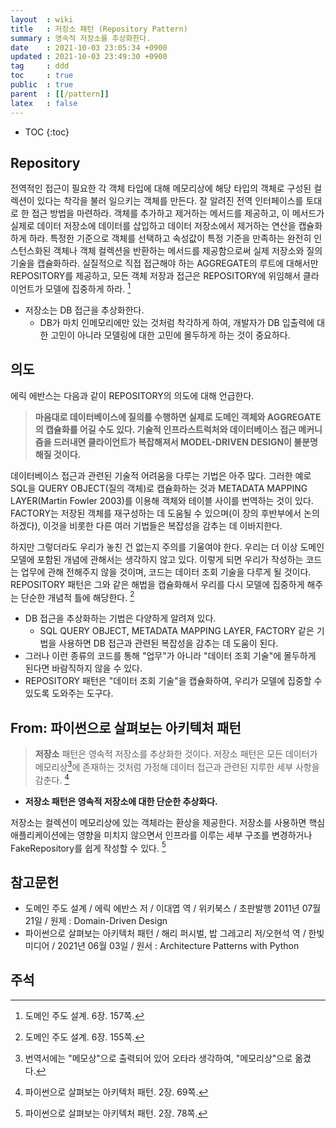 ```yaml
---
layout  : wiki
title   : 저장소 패턴 (Repository Pattern)
summary : 영속적 저장소를 추상화한다.
date    : 2021-10-03 23:05:34 +0900
updated : 2021-10-03 23:49:30 +0900
tag     : ddd
toc     : true
public  : true
parent  : [[/pattern]]
latex   : false
---
```

* TOC
{:toc}

## Repository

>
전역적인 접근이 필요한 각 객체 타입에 대해 메모리상에 해당 타입의 객체로 구성된 컬렉션이 있다는 착각을 불러 일으키는 객체를 만든다.
잘 알려진 전역 인터페이스를 토대로 한 접근 방법을 마련하라.
객체를 추가하고 제거하는 메서드를 제공하고, 이 메서드가 실제로 데이터 저장소에 데이터를 삽입하고 데이터 저장소에서 제거하는 연산을 캡슐화하게 하라.
특정한 기준으로 객체를 선택하고 속성값이 특정 기준을 만족하는 완전히 인스턴스화된 객체나 객체 컬렉션을 반환하는 메서드를 제공함으로써 실제 저장소와 질의 기술을 캡슐화하라.
실질적으로 직접 접근해야 하는 AGGREGATE의 루트에 대해서만 REPOSITORY를 제공하고, 모든 객체 저장과 접근은 REPOSITORY에 위임해서 클라이언트가 모델에 집중하게 하라.
[^ddd-157]

- 저장소는 DB 접근을 추상화한다.
    - DB가 마치 인메모리에만 있는 것처럼 착각하게 하여, 개발자가 DB 입출력에 대한 고민이 아니라 모델링에 대한 고민에 몰두하게 하는 것이 중요하다.

## 의도

에릭 에반스는 다음과 같이 REPOSITORY의 의도에 대해 언급한다.

> **마음대로 데이터베이스에 질의를 수행하면 실제로 도메인 객체와 AGGREGATE의 캡슐화를 어길 수도 있다.
기술적 인프라스트럭처와 데이터베이스 접근 메커니즘을 드러내면 클라이언트가 복잡해져서 MODEL-DRIVEN DESIGN이 불분명해질 것이다.**
>
데이터베이스 접근과 관련된 기술적 어려움을 다루는 기법은 아주 많다.
그러한 예로 SQL을 QUERY OBJECT(질의 객체)로 캡슐화하는 것과 METADATA MAPPING LAYER(Martin Fowler 2003)를 이용해 객체와 테이블 사이를 번역하는 것이 있다.
FACTORY는 저장된 객체를 재구성하는 데 도움될 수 있으며(이 장의 후반부에서 논의하겠다), 이것을 비롯한 다른 여러 기법들은 복잡성을 감추는 데 이바지한다.
>
하지만 그렇더라도 우리가 놓친 건 없는지 주의를 기울여야 한다.
우리는 더 이상 도메인 모델에 포함된 개념에 관해서는 생각하지 않고 있다.
이렇게 되면 우리가 작성하는 코드는 업무에 관해 전해주지 않을 것이며, 코드는 데이터 조회 기술을 다루게 될 것이다.
REPOSITORY 패턴은 그와 같은 해법을 캡슐화해서 우리를 다시 모델에 집중하게 해주는 단순한 개념적 틀에 해당한다.
[^ddd-155]

- DB 접근을 추상화하는 기법은 다양하게 알려져 있다.
    - SQL QUERY OBJECT, METADATA MAPPING LAYER, FACTORY 같은 기법을 사용하면 DB 접근과 관련된 복잡성을 감추는 데 도움이 된다.
- 그러나 이런 종류의 코드를 통해 "업무"가 아니라 "데이터 조회 기술"에 몰두하게 된다면 바람직하지 않을 수 있다.
- REPOSITORY 패턴은 "데이터 조회 기술"을 캡슐화하여, 우리가 모델에 집중할 수 있도록 도와주는 도구다.


## From: 파이썬으로 살펴보는 아키텍처 패턴

> **저장소** 패턴은 영속적 저장소를 추상화한 것이다.
저장소 패턴은 모든 데이터가 메모리상[^harry-69-typo]에 존재하는 것처럼 가정해 데이터 접근과 관련된 지루한 세부 사항을 감춘다.
[^harry-69]

<span/>

>
- **저장소 패턴은 영속적 저장소에 대한 단순한 추상화다.**
>
저장소는 컬렉션이 메모리상에 있는 객체라는 환상을 제공한다.
저장소를 사용하면 핵심 애플리케이션에는 영향을 미치지 않으면서 인프라를 이루는 세부 구조를 변경하거나 FakeRepository를 쉽게 작성할 수 있다.
[^harry-78]

## 참고문헌

- 도메인 주도 설계 / 에릭 에반스 저 / 이대엽 역 / 위키북스 / 초판발행 2011년 07월 21일 / 원제 : Domain-Driven Design
- 파이썬으로 살펴보는 아키텍처 패턴 / 해리 퍼시벌, 밥 그레고리 저/오현석 역 / 한빛미디어 / 2021년 06월 03일 / 원서 : Architecture Patterns with Python

## 주석

[^ddd-155]: 도메인 주도 설계. 6장. 155쪽.
[^ddd-157]: 도메인 주도 설계. 6장. 157쪽.
[^harry-69-typo]: 번역서에는 "메모상"으로 출력되어 있어 오타라 생각하여, "메모리상"으로 옮겼다.
[^harry-69]: 파이썬으로 살펴보는 아키텍처 패턴. 2장. 69쪽.
[^harry-78]: 파이썬으로 살펴보는 아키텍처 패턴. 2장. 78쪽.

